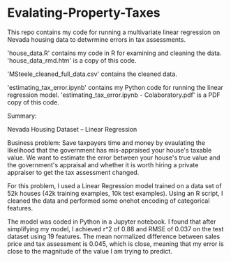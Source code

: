 # Evalating-Property-Taxes

This repo contains my code for running a multivariate linear regression on Nevada housing data to detwrmine errors in tax assessments.

'house_data.R' contains my code in R for examining and cleaning the data.
'house_data_rmd.htm' is a copy of this code.

'MSteele_cleaned_full_data.csv' contains the cleaned data.

'estimating_tax_error.ipynb' contains my Python code for running the linear regression model.
'estimating_tax_error.ipynb - Colaboratory.pdf' is a PDF copy of this code.

Summary:

Nevada Housing Dataset – Linear Regression

Business problem: Save taxpayers time and money by evaulating the likelihood that the government has mis-appraised your house's taxable value. We want to estimate the error between your house's true value and the government's appraisal and whether it is worth hiring a private appraiser to get the tax assessment changed.

For this problem, I used a Linear Regression model trained on a data set of 52k houses (42k training examples, 10k test examples). Using an R script, I cleaned the data and performed some onehot encoding of categorical features.

The model was coded in Python in a Jupyter notebook. I found that after simplifying my model, I achieved r^2 of 0.88 and RMSE of 0.037 on the test dataset using 19 features. The mean normalized difference between sales price and tax assessment is 0.045, which is close, meaning that my error is close to the magnitude of the value I am trying to predict.

